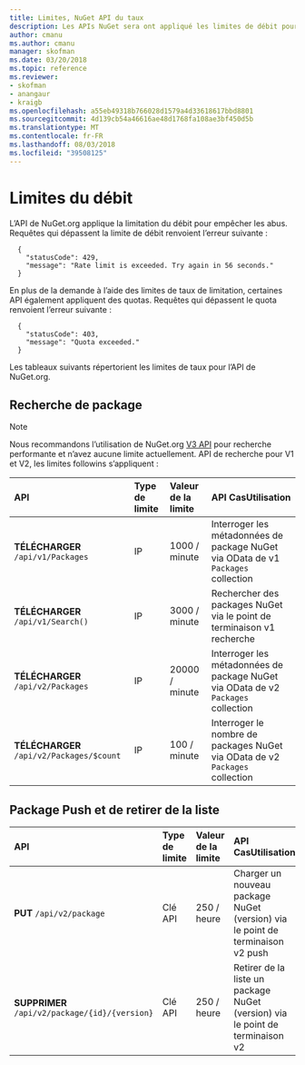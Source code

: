 ```yaml
---
title: Limites, NuGet API du taux
description: Les APIs NuGet sera ont appliqué les limites de débit pour empêcher les abus.
author: cmanu
ms.author: cmanu
manager: skofman
ms.date: 03/20/2018
ms.topic: reference
ms.reviewer:
- skofman
- anangaur
- kraigb
ms.openlocfilehash: a55eb49318b766028d1579a4d33618617bbd8801
ms.sourcegitcommit: 4d139cb54a46616ae48d1768fa108ae3bf450d5b
ms.translationtype: MT
ms.contentlocale: fr-FR
ms.lasthandoff: 08/03/2018
ms.locfileid: "39508125"
---
```

# <a name="rate-limits"></a>Limites du débit

L’API de NuGet.org applique la limitation du débit pour empêcher les abus. Requêtes qui dépassent la limite de débit renvoient l’erreur suivante : 

  ~~~
    {
      "statusCode": 429,
      "message": "Rate limit is exceeded. Try again in 56 seconds."
    }
  ~~~

En plus de la demande à l’aide des limites de taux de limitation, certaines API également appliquent des quotas. Requêtes qui dépassent le quota renvoient l’erreur suivante :

  ~~~
    {
      "statusCode": 403,
      "message": "Quota exceeded."
    }
  ~~~

Les tableaux suivants répertorient les limites de taux pour l’API de NuGet.org.

## <a name="package-search"></a>Recherche de package

> [!Note]
> Nous recommandons l’utilisation de NuGet.org [V3 API](https://docs.microsoft.com/nuget/api/search-query-service-resource) pour recherche performante et n’avez aucune limite actuellement. API de recherche pour V1 et V2, les limites followins s’appliquent :


| API | Type de limite | Valeur de la limite | API CasUtilisation |
|:---|:---|:---|:---|
**TÉLÉCHARGER** `/api/v1/Packages` | IP | 1000 / minute | Interroger les métadonnées de package NuGet via OData de v1 `Packages` collection |
**TÉLÉCHARGER** `/api/v1/Search()` | IP | 3000 / minute | Rechercher des packages NuGet via le point de terminaison v1 recherche | 
**TÉLÉCHARGER** `/api/v2/Packages` | IP | 20000 / minute | Interroger les métadonnées de package NuGet via OData de v2 `Packages` collection | 
**TÉLÉCHARGER** `/api/v2/Packages/$count` | IP | 100 / minute | Interroger le nombre de packages NuGet via OData de v2 `Packages` collection | 

## <a name="package-push-and-unlist"></a>Package Push et de retirer de la liste

| API | Type de limite | Valeur de la limite | API CasUtilisation | 
|:---|:---|:---|:--- |
**PUT** `/api/v2/package` | Clé API | 250 / heure | Charger un nouveau package NuGet (version) via le point de terminaison v2 push 
**SUPPRIMER** `/api/v2/package/{id}/{version}` | Clé API | 250 / heure | Retirer de la liste un package NuGet (version) via le point de terminaison v2 
